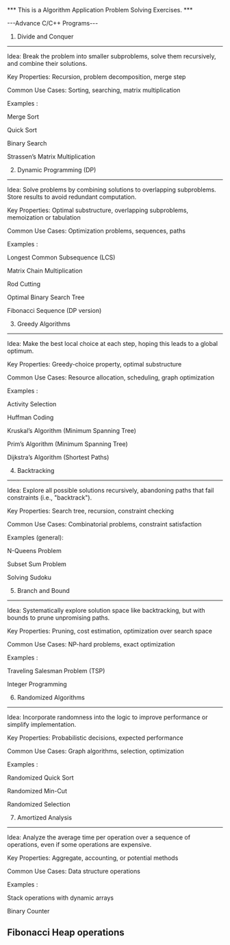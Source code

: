 *** This is a Algorithm Application Problem Solving Exercises. ***

---Advance C/C++ Programs---

1. Divide and Conquer
---------------------------------------------------------------------------------
Idea: Break the problem into smaller subproblems, solve them recursively, and combine their solutions.

Key Properties: Recursion, problem decomposition, merge step

Common Use Cases: Sorting, searching, matrix multiplication

Examples :

Merge Sort

Quick Sort

Binary Search

Strassen’s Matrix Multiplication


2. Dynamic Programming (DP)
---------------------------------------------------------------------------------
Idea: Solve problems by combining solutions to overlapping subproblems. Store results to avoid redundant computation.

Key Properties: Optimal substructure, overlapping subproblems, memoization or tabulation

Common Use Cases: Optimization problems, sequences, paths

Examples :

Longest Common Subsequence (LCS)

Matrix Chain Multiplication

Rod Cutting

Optimal Binary Search Tree

Fibonacci Sequence (DP version)

3. Greedy Algorithms
---------------------------------------------------------------------------------
Idea: Make the best local choice at each step, hoping this leads to a global optimum.

Key Properties: Greedy-choice property, optimal substructure

Common Use Cases: Resource allocation, scheduling, graph optimization

Examples :

Activity Selection

Huffman Coding

Kruskal’s Algorithm (Minimum Spanning Tree)

Prim’s Algorithm (Minimum Spanning Tree)

Dijkstra’s Algorithm (Shortest Paths)

4. Backtracking
---------------------------------------------------------------------------------
Idea: Explore all possible solutions recursively, abandoning paths that fail constraints (i.e., "backtrack").

Key Properties: Search tree, recursion, constraint checking

Common Use Cases: Combinatorial problems, constraint satisfaction

Examples (general):

N-Queens Problem

Subset Sum Problem

Solving Sudoku

5. Branch and Bound
---------------------------------------------------------------------------------
Idea: Systematically explore solution space like backtracking, but with bounds to prune unpromising paths.

Key Properties: Pruning, cost estimation, optimization over search space

Common Use Cases: NP-hard problems, exact optimization

Examples :

Traveling Salesman Problem (TSP)

Integer Programming

6. Randomized Algorithms
---------------------------------------------------------------------------------
Idea: Incorporate randomness into the logic to improve performance or simplify implementation.

Key Properties: Probabilistic decisions, expected performance

Common Use Cases: Graph algorithms, selection, optimization

Examples :

Randomized Quick Sort

Randomized Min-Cut

Randomized Selection

7. Amortized Analysis
---------------------------------------------------------------------------------
Idea: Analyze the average time per operation over a sequence of operations, even if some operations are expensive.

Key Properties: Aggregate, accounting, or potential methods

Common Use Cases: Data structure operations

Examples :

Stack operations with dynamic arrays

Binary Counter

Fibonacci Heap operations
---------------------------------------------------------------------------------
